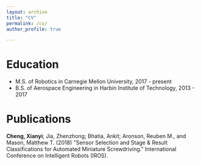```yaml
---
layout: archive
title: "CV"
permalink: /cv/
author_profile: true

---
```


Education
======
* M.S. of Robotics in Carnegie Mellon University, 2017 - present
* B.S. of Aerospace Engineering in Harbin Institute of Technology, 2013 - 2017

Publications
======
**Cheng, Xianyi**; Jia, Zhenzhong; Bhatia, Ankit; Aronson, Reuben M., and Mason, Matthew T. (2018) "Sensor Selection and Stage & Result Classifications for Automated Miniature Screwdriving." International Conference on Intelligent Robots (IROS).
